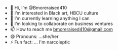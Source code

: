 - 👋 Hi, I’m @Bmoreraised410
- 👀 I’m interested in Black art, HBCU culture
- 🌱 I’m currently learning anything I can
- 💞️ I’m looking to collaborate on business ventures
- 📫 How to reach me bmoreraised410@gmail.com 
- 😄 Pronouns: ...she/her
- ⚡ Fun fact: ... I'm narcoleptic 

<!---
Bmoreraised410/Bmoreraised410 is a ✨ special ✨ repository because its `README.md` (this file) appears on your GitHub profile.
You can click the Preview link to take a look at your changes.
--->
